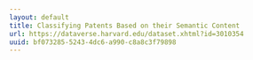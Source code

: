 ```yaml
---
layout: default
title: Classifying Patents Based on their Semantic Content
url: https://dataverse.harvard.edu/dataset.xhtml?id=3010354
uuid: bf073285-5243-4dc6-a990-c8a8c3f79898
---
```

